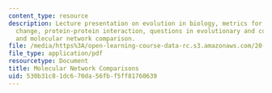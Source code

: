 ```yaml
---
content_type: resource
description: Lecture presentation on evolution in biology, metrics for evolutionary
  change, protein-protein interaction, questions in evolutionary and comparative biology,
  and molecular network comparison.
file: /media/https%3A/open-learning-course-data-rc.s3.amazonaws.com/20-453j-biomedical-information-technology-fall-2008/530b31c81dc670da56fbf5ff81760639_1104_molec_nw.pdf
file_type: application/pdf
resourcetype: Document
title: Molecular Network Comparisons
uid: 530b31c8-1dc6-70da-56fb-f5ff81760639
---
```

